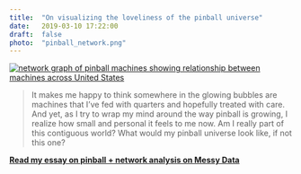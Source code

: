 ```yaml
---
title:  "On visualizing the loveliness of the pinball universe"
date:   2019-03-10 17:22:00
draft:  false
photo:  "pinball_network.png"  
---
```


[![network graph of pinball machines showing relationship between machines across United States](/images/pinball_network.png)](https://medium.com/messy-data/on-visualizing-the-loveliness-of-the-pinball-universe-ae00f018ff27)


> It makes me happy to think somewhere in the glowing bubbles are machines that I’ve fed with quarters and hopefully treated with care. And yet, as I try to wrap my mind around the way pinball is growing, I realize how small and personal it feels to me now. Am I really part of this contiguous world? What would my pinball universe look like, if not this one?


**[Read my essay on pinball + network analysis on Messy Data](https://medium.com/messy-data/on-visualizing-the-loveliness-of-the-pinball-universe-ae00f018ff27)**
